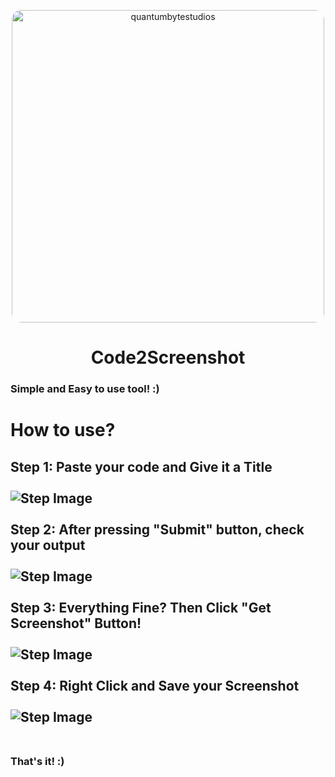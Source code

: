 <p align="center">
<img style="border-radius: 15px;" width="500px" height="500px" src="https://quantumdrive.000webhostapp.com/Code2Screenshot/SampleImages/icon.png" alt="quantumbytestudios">
  <h1 align="center">Code2Screenshot</h1>
</p>

### Simple and Easy to use tool! :)

# How to use?
<h2>
Step 1: Paste your code and Give it a Title<br><br>
<img src="https://quantumdrive.000webhostapp.com/Code2Screenshot/SampleImages/01PasteCodeAndTitle.png" alt="Step Image"><br><br>
Step 2: After pressing "Submit" button, check your output<br><br>
<img src="https://quantumdrive.000webhostapp.com/Code2Screenshot/SampleImages/02CheckYourOutput.png" alt="Step Image"><br><br>
Step 3: Everything Fine? Then Click "Get Screenshot" Button!<br><br>
<img src="https://quantumdrive.000webhostapp.com/Code2Screenshot/SampleImages/03GenerateAScreenshotForYourself.png" alt="Step Image"><br><br>
Step 4: Right Click and Save your Screenshot<br><br>
<img src="https://quantumdrive.000webhostapp.com/Code2Screenshot/SampleImages/04Output.png" alt="Step Image"><br><br>
</h2>

<h3>That's it! :)</h3>
